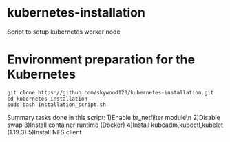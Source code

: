 # kubernetes-installation
Script to setup kubernetes worker node

# Environment preparation for the Kubernetes

```
git clone https://github.com/skywood123/kubernetes-installation.git
cd kubernetes-installation
sudo bash installation_script.sh
```
Summary tasks done in this script:
1)Enable br_netfilter module\n
2)Disable swap
3)Install container runtime (Docker)
4)Install kubeadm,kubectl,kubelet (1.19.3)
5)Install NFS client
